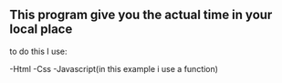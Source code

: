 ## This program give you the actual time in your local place

to do this I use:

-Html
-Css
-Javascript(in this example i use a function)

